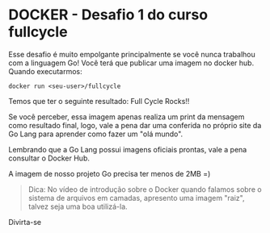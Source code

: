 # DOCKER - Desafio 1 do curso fullcycle
Esse desafio é muito empolgante principalmente se você nunca trabalhou com a linguagem Go!
Você terá que publicar uma imagem no docker hub. Quando executarmos:

```
docker run <seu-user>/fullcycle
```

Temos que ter o seguinte resultado: Full Cycle Rocks!!


Se você perceber, essa imagem apenas realiza um print da mensagem como resultado final, logo, vale a pena dar uma conferida no próprio site da Go Lang para aprender como fazer um "olá mundo".


Lembrando que a Go Lang possui imagens oficiais prontas, vale a pena consultar o Docker Hub.


A imagem de nosso projeto Go precisa ter menos de 2MB =)


> Dica: No vídeo de introdução sobre o Docker quando falamos sobre o sistema de arquivos em camadas, apresento uma imagem "raiz", talvez seja uma boa utilizá-la.

Divirta-se